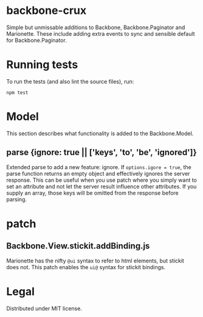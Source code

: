 # backbone-crux

Simple but unmissable additions to Backbone, Backbone.Paginator and Marionette. These include adding extra events to sync and sensible default for Backbone.Paginator.

# Running tests

To run the tests (and also lint the source files), run:

```
npm test
```

# Model

This section describes what functionality is added to the Backbone.Model.

## parse {ignore: true || ['keys', 'to', 'be', 'ignored']}

Extended parse to add a new feature: ignore. If `options.igore = true`, the parse function returns an empty object and effectively ignores the server response. This can be useful when you use patch where you simply want to set an attribute and not let the server result influence other attributes. If you supply an array, those keys will be omitted from the response before parsing.

# patch

## Backbone.View.stickit.addBinding.js

Marionette has the nifty `@ui` syntax to refer to html elements, but stickit 
does not. This patch enables the `ui@` syntax for stickit bindings.

# Legal

Distributed under MIT license.
